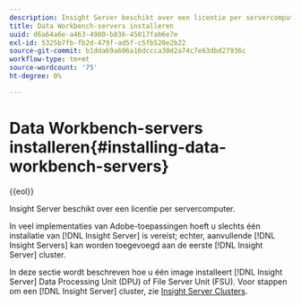```yaml
---
description: Insight Server beschikt over een licentie per servercomputer.
title: Data Workbench-servers installeren
uuid: d6a64a6e-a463-4980-b836-45017fab6e7e
exl-id: 5325b7fb-fb2d-479f-ad5f-c5fb520e2b22
source-git-commit: b1dda69a606a16dccca30d2a74c7e63dbd27936c
workflow-type: tm+mt
source-wordcount: '75'
ht-degree: 0%

---
```


# Data Workbench-servers installeren{#installing-data-workbench-servers}

{{eol}}

Insight Server beschikt over een licentie per servercomputer.

In veel implementaties van Adobe-toepassingen hoeft u slechts één installatie van [!DNL Insight Server] is vereist; echter, aanvullende [!DNL Insight Servers] kan worden toegevoegd aan de eerste [!DNL Insight Server] cluster.

In deze sectie wordt beschreven hoe u één image installeert [!DNL Insight Server] Data Processing Unit (DPU) of File Server Unit (FSU). Voor stappen om een [!DNL Insight Server] cluster, zie [Insight Server Clusters](../../../home/c-inst-svr/c-install-ins-svr/c-ins-svr-clstrs/c-abt-ins-svr-clsters.md).
